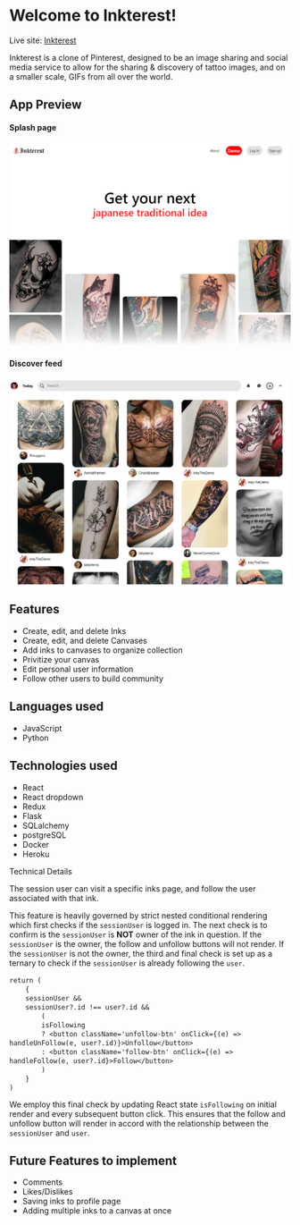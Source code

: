 # Welcome to Inkterest!

Live site: [Inkterest](https://inkterest.herokuapp.com/)

Inkterest is a clone of Pinterest, designed to be an image sharing and social media service to allow for the sharing & discovery of tattoo images, and on a smaller scale, GIFs from all over the world.

## App Preview

#### Splash page

![](https://github.com/aDerocher/Inkterest/blob/main/github-wiki/README-splash.PNG)

#### Discover feed

![](https://github.com/aDerocher/Inkterest/blob/main/github-wiki/README-discover.PNG)

## Features

 - Create, edit, and delete Inks
 - Create, edit, and delete Canvases
 - Add inks to canvases to organize collection
 - Privitize your canvas
 - Edit personal user information
 - Follow other users to build community

## Languages used

 - JavaScript
 - Python

## Technologies used

 - React
 - React dropdown
 - Redux
 - Flask
 - SQLalchemy
 - postgreSQL
 - Docker
 - Heroku

Technical Details

The session user can visit a specific inks page, and follow the user associated with that ink.

This feature is heavily governed by strict nested conditional rendering which first checks if the `sessionUser`
is logged in. The next check is to confirm is the `sessionUser` is **NOT** owner of the ink in question. If
the `sessionUser` is the owner, the follow and unfollow buttons will not render. If the `sessionUser` is not the
owner, the third and final check is set up as a ternary to check if the `sessionUser` is already following the `user`.

```
return (
    {
    sessionUser &&
    sessionUser?.id !== user?.id &&
        (
        isFollowing
        ? <button className='unfollow-btn' onClick={(e) => handleUnFollow(e, user?.id)}>Unfollow</button>
        : <button className='follow-btn' onClick={(e) => handleFollow(e, user?.id}>Follow</button>
        )
    }
)
```

We employ this final check by updating React state `isFollowing` on initial render and every subsequent button click.
This ensures that the follow and unfollow button will render in accord with the relationship between the `sessionUser`
and `user`.




## Future Features to implement

   - Comments
   - Likes/Dislikes
   - Saving inks to profile page
   - Adding multiple inks to a canvas at once
